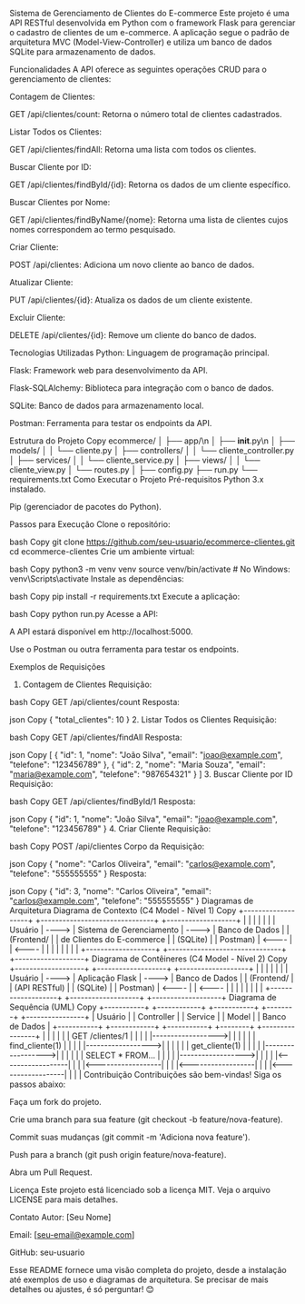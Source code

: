 Sistema de Gerenciamento de Clientes do E-commerce
Este projeto é uma API RESTful desenvolvida em Python com o framework Flask para gerenciar o cadastro de clientes de um e-commerce. A aplicação segue o padrão de arquitetura MVC (Model-View-Controller) e utiliza um banco de dados SQLite para armazenamento de dados.

Funcionalidades
A API oferece as seguintes operações CRUD para o gerenciamento de clientes:

Contagem de Clientes:

GET /api/clientes/count: Retorna o número total de clientes cadastrados.

Listar Todos os Clientes:

GET /api/clientes/findAll: Retorna uma lista com todos os clientes.

Buscar Cliente por ID:

GET /api/clientes/findById/{id}: Retorna os dados de um cliente específico.

Buscar Clientes por Nome:

GET /api/clientes/findByName/{nome}: Retorna uma lista de clientes cujos nomes correspondem ao termo pesquisado.

Criar Cliente:

POST /api/clientes: Adiciona um novo cliente ao banco de dados.

Atualizar Cliente:

PUT /api/clientes/{id}: Atualiza os dados de um cliente existente.

Excluir Cliente:

DELETE /api/clientes/{id}: Remove um cliente do banco de dados.

Tecnologias Utilizadas
Python: Linguagem de programação principal.

Flask: Framework web para desenvolvimento da API.

Flask-SQLAlchemy: Biblioteca para integração com o banco de dados.

SQLite: Banco de dados para armazenamento local.

Postman: Ferramenta para testar os endpoints da API.

Estrutura do Projeto
Copy
ecommerce/
│
├── app/\n
│   ├── __init__.py\n
│   ├── models/
│   │   └── cliente.py
│   ├── controllers/
│   │   └── cliente_controller.py
│   ├── services/
│   │   └── cliente_service.py
│   ├── views/
│   │   └── cliente_view.py
│   └── routes.py
│
├── config.py
├── run.py
└── requirements.txt
Como Executar o Projeto
Pré-requisitos
Python 3.x instalado.

Pip (gerenciador de pacotes do Python).

Passos para Execução
Clone o repositório:

bash
Copy
git clone https://github.com/seu-usuario/ecommerce-clientes.git
cd ecommerce-clientes
Crie um ambiente virtual:

bash
Copy
python3 -m venv venv
source venv/bin/activate  # No Windows: venv\Scripts\activate
Instale as dependências:

bash
Copy
pip install -r requirements.txt
Execute a aplicação:

bash
Copy
python run.py
Acesse a API:

A API estará disponível em http://localhost:5000.

Use o Postman ou outra ferramenta para testar os endpoints.

Exemplos de Requisições
1. Contagem de Clientes
Requisição:

bash
Copy
GET /api/clientes/count
Resposta:

json
Copy
{
  "total_clientes": 10
}
2. Listar Todos os Clientes
Requisição:

bash
Copy
GET /api/clientes/findAll
Resposta:

json
Copy
[
  {
    "id": 1,
    "nome": "João Silva",
    "email": "joao@example.com",
    "telefone": "123456789"
  },
  {
    "id": 2,
    "nome": "Maria Souza",
    "email": "maria@example.com",
    "telefone": "987654321"
  }
]
3. Buscar Cliente por ID
Requisição:

bash
Copy
GET /api/clientes/findById/1
Resposta:

json
Copy
{
  "id": 1,
  "nome": "João Silva",
  "email": "joao@example.com",
  "telefone": "123456789"
}
4. Criar Cliente
Requisição:

bash
Copy
POST /api/clientes
Corpo da Requisição:

json
Copy
{
  "nome": "Carlos Oliveira",
  "email": "carlos@example.com",
  "telefone": "555555555"
}
Resposta:

json
Copy
{
  "id": 3,
  "nome": "Carlos Oliveira",
  "email": "carlos@example.com",
  "telefone": "555555555"
}
Diagramas de Arquitetura
Diagrama de Contexto (C4 Model - Nível 1)
Copy
+-------------------+       +-------------------------------+       +-------------------+
|                   |       |                               |       |                   |
|  Usuário          | ----> |  Sistema de Gerenciamento     | ----> |  Banco de Dados   |
|  (Frontend/       |       |  de Clientes do E-commerce    |       |  (SQLite)         |
|   Postman)        | <---- |                               | <---- |                   |
|                   |       |                               |       |                   |
+-------------------+       +-------------------------------+       +-------------------+
Diagrama de Contêineres (C4 Model - Nível 2)
Copy
+-------------------+       +-------------------+       +-------------------+
|                   |       |                   |       |                   |
|  Usuário          | ----> |  Aplicação Flask  | ----> |  Banco de Dados   |
|  (Frontend/       |       |  (API RESTful)    |       |  (SQLite)         |
|   Postman)        | <---- |                   | <---- |                   |
|                   |       |                   |       |                   |
+-------------------+       +-------------------+       +-------------------+
Diagrama de Sequência (UML)
Copy
+-----------+       +------------+       +-----------+       +--------+       +----------------+
|  Usuário  |       | Controller |       |  Service  |       |  Model |       | Banco de Dados |
+-----------+       +------------+       +-----------+       +--------+       +----------------+
     |                   |                   |                   |                   |
     | GET /clientes/1   |                   |                   |                   |
     |------------------>|                   |                   |                   |
     |                   | find_cliente(1)   |                   |                   |
     |                   |------------------>|                   |                   |
     |                   |                   | get_cliente(1)    |                   |
     |                   |                   |------------------>|                   |
     |                   |                   |                   | SELECT * FROM...  |
     |                   |                   |                   |------------------>|
     |                   |                   |                   |<------------------|
     |                   |                   |<------------------|                   |
     |                   |<------------------|                   |                   |
     |<------------------|                   |                   |                   |
Contribuição
Contribuições são bem-vindas! Siga os passos abaixo:

Faça um fork do projeto.

Crie uma branch para sua feature (git checkout -b feature/nova-feature).

Commit suas mudanças (git commit -m 'Adiciona nova feature').

Push para a branch (git push origin feature/nova-feature).

Abra um Pull Request.

Licença
Este projeto está licenciado sob a licença MIT. Veja o arquivo LICENSE para mais detalhes.

Contato
Autor: [Seu Nome]

Email: [seu-email@example.com]

GitHub: seu-usuario

Esse README fornece uma visão completa do projeto, desde a instalação até exemplos de uso e diagramas de arquitetura. Se precisar de mais detalhes ou ajustes, é só perguntar! 😊
